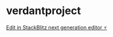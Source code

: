 # verdantproject

[Edit in StackBlitz next generation editor ⚡️](https://stackblitz.com/~/github.com/alexph10/verdantproject)